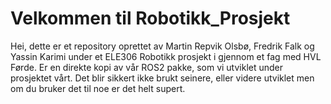# Velkommen til Robotikk_Prosjekt
Hei, dette er et repository oprettet av Martin Repvik Olsbø, Fredrik Falk og Yassin Karimi under et ELE306 Robotikk prosjekt i gjennom et fag med HVL Førde.
Er en direkte kopi av vår ROS2 pakke, som vi utviklet under prosjektet vårt. Det blir sikkert ikke brukt seinere, eller videre utviklet men om du bruker det til noe er det helt supert.
